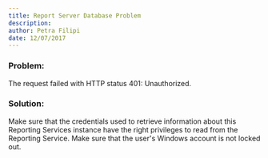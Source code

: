 ```yaml
---
title: Report Server Database Problem
description: 
author: Petra Filipi
date: 12/07/2017
---
```


### Problem:
The request failed with HTTP status 401: Unauthorized.
### Solution:
Make sure that the credentials used to retrieve information about this Reporting Services instance have the right privileges to read from the Reporting Service. Make sure that the user's Windows account is not locked out.